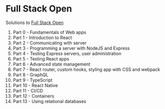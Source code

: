 # Full Stack Open
Solutions to [Full Stack Open](https://fullstackopen.com/en)

1. Part 0 - Fundamentals of Web apps
2. Part 1 - Introduction to React
3. Part 2 - Communicating with server
4. Part 3 - Programming a server with NodeJS and Express
5. Part 4 - Testing Express servers, user administration
6. Part 5 - Testing React apps
7. Part 6 - Advanced state management
8. Part 7 - React router, custom hooks, styling app with CSS and webpack
9. Part 8 - GraphQL
10. Part 9 - TypeScript
11. Part 10 - React Native
12. Part 11 - CI/CD
13. Part 12 - Containers
14. Part 13 - Using relational databases
